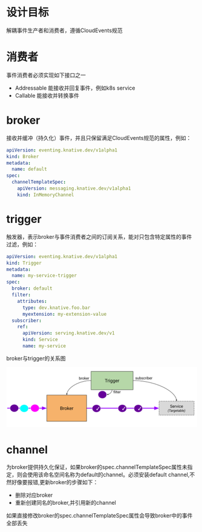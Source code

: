 # 设计目标
解耦事件生产者和消费者，遵循CloudEvents规范

# 消费者
事件消费者必须实现如下接口之一
- Addressable 能接收并回复事件，例如k8s service
- Callable 能接收并转换事件

# broker
接收并缓冲（持久化）事件，并且只保留满足CloudEvents规范的属性，例如：
```yaml
apiVersion: eventing.knative.dev/v1alpha1
kind: Broker
metadata:
  name: default
spec:
  channelTemplateSpec:
    apiVersion: messaging.knative.dev/v1alpha1
    kind: InMemoryChannel
```

# trigger
触发器，表示broker与事件消费者之间的订阅关系，能对只包含特定属性的事件过滤，例如：
```yaml
apiVersion: eventing.knative.dev/v1alpha1
kind: Trigger
metadata:
  name: my-service-trigger
spec:
  broker: default
  filter:
    attributes:
      type: dev.knative.foo.bar
      myextension: my-extension-value
  subscriber:
    ref:
      apiVersion: serving.knative.dev/v1
      kind: Service
      name: my-service
```
broker与trigger的关系图

![image](../../images/broker-trigger-overview.svg)

# channel
为broker提供持久化保证，如果broker的spec.channelTemplateSpec属性未指定，则会使用该命名空间名称为default的channel。必须安装default channel,不然好像要报错,更新broker的步骤如下：
- 删除对应broker
- 重新创建同名的broker,并引用新的channel

如果直接修改broker的spec.channelTemplateSpec属性会导致broker中的事件全部丢失

